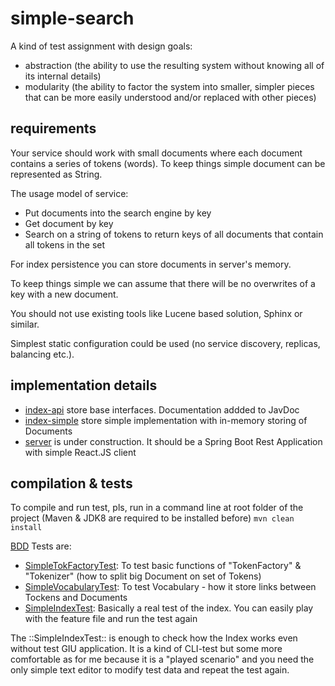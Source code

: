 # simple-search
A kind of test assignment with design goals:
 - abstraction (the ability to use the resulting system without knowing all of its internal details) 
 - modularity (the ability to factor the system into smaller, simpler pieces that can be more easily understood 
 and/or replaced with other pieces)

## requirements

Your service should work with small documents where each document contains a series of tokens (words). 
To keep things simple document can be represented as String.
 
The usage model of service:
- Put documents into the search engine by key 
- Get document by key 
- Search on a string of tokens to return keys of all documents that contain all tokens in the set

For index persistence you can store documents in server's memory.
 
To keep things simple we can assume that there will be no overwrites of a key with a new document.

You should not use existing tools like Lucene based solution, Sphinx or similar.

Simplest static configuration could be used (no service discovery, replicas, balancing etc.).


## implementation details

- [index-api](./index-api/pom.xml) store base interfaces. Documentation addded to JavDoc
- [index-simple](./index-simple/pom.xml) store simple implementation with in-memory storing of Documents
- [server](./server/pom.xml) is under construction. It should be a Spring Boot Rest Application with simple React.JS client

 ## compilation & tests
To compile and run test, pls, run in a command line at root folder of the project 
(Maven & JDK8 are required to be installed before)
 ``
 mvn clean install
 ``

[BDD](https://cucumber.io/) Tests are:

 - [SimpleTokFactoryTest](./simple-search/index-simple/src/test/resources/SimpleTokFactoryTest.feature):
 To test basic functions of "TokenFactory" & "Tokenizer" (how to split big Document on set of Tokens) 
 - [SimpleVocabularyTest](./simple-search/index-simple/src/test/resources/SimpleVocabularyTest.feature):
 To test Vocabulary - how it store links between Tockens and Documents
 - [SimpleIndexTest](./simple-search/index-simple/src/test/resources/SimpleIndexTest.feature): 
 Basically a real test of the index. You can easily play with the feature file and run the test again
 
 
 The ::SimpleIndexTest:: is enough to check how the Index works even without test GIU application. 
 It is a kind of CLI-test but some more comfortable as for me because it is a "played scenario"
 and you need the only simple text editor to modify test data and repeat the test again.
